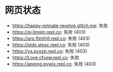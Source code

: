 # 网页状态
- https://happy-pinnate-revolve.glitch.me: 失败
- https://qi.limqin.repl.co: 失败 (403)
- https://aro.flinthill.repl.co: 失败 (403)
- https://stds.stpsc.repl.co: 失败 (403)
- https://ys.pyxzp.repl.co: 失败 (403)
- https://Love.cfvqw.repl.co: 失败
- https://apping.eywjx.repl.co: 失败 (403)
